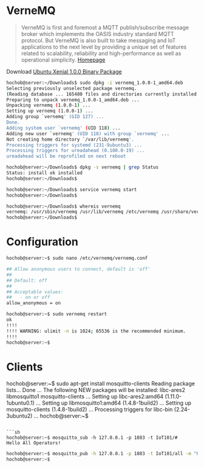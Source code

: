 # VerneMQ

> VerneMQ is first and foremost a MQTT publish/subscribe message broker which implements the OASIS industry standard MQTT protocol. But VerneMQ is also built to take messaging and IoT applications to the next level by providing a unique set of features related to scalability, reliability and high-performance as well as operational simplicity. [Homepage](https://vernemq.com/)

Download [Ubuntu Xenial 1.0.0 Binary Package](https://bintray.com/artifact/download/erlio/vernemq/deb/xenial/vernemq_1.0.0-1_amd64.deb)


```sh
hochob@server:~/Downloads$ sudo dpkg -i vernemq_1.0.0-1_amd64.deb
Selecting previously unselected package vernemq.
(Reading database ... 165480 files and directories currently installed.)
Preparing to unpack vernemq_1.0.0-1_amd64.deb ...
Unpacking vernemq (1.0.0-1) ...
Setting up vernemq (1.0.0-1) ...
Adding group `vernemq' (GID 127) ...
Done.
Adding system user `vernemq' (UID 118) ...
Adding new user `vernemq' (UID 118) with group `vernemq' ...
Not creating home directory `/var/lib/vernemq'.
Processing triggers for systemd (231-9ubuntu3) ...
Processing triggers for ureadahead (0.100.0-19) ...
ureadahead will be reprofiled on next reboot
```

```sh
hochob@server:~/Downloads$ dpkg -s vernemq | grep Status
Status: install ok installed
hochob@server:~/Downloads$ 
```

```sh
hochob@server:~/Downloads$ service vernemq start
hochob@server:~/Downloads$ 
```

```sh
hochob@server:~/Downloads$ whereis vernemq
vernemq: /usr/sbin/vernemq /usr/lib/vernemq /etc/vernemq /usr/share/vernemq
hochob@server:~/Downloads$ 
```

# Configuration

```sh
hochob@server:~$ sudo nano /etc/vernemq/vernemq.conf
```

```sh
## Allow anonymous users to connect, default is 'off'
##
## Default: off
##
## Acceptable values:
##   - on or off
allow_anonymous = on
```

```sh
hochob@server:~$ sudo vernemq restart
ok
!!!!
!!!! WARNING: ulimit -n is 1024; 65536 is the recommended minimum.
!!!!
hochob@server:~$ 
```

# Clients

hochob@server:~$ sudo apt-get install mosquitto-clients
Reading package lists... Done
...
The following NEW packages will be installed:
  libc-ares2 libmosquitto1 mosquitto-clients
...
Setting up libc-ares2:amd64 (1.11.0-1ubuntu0.1) ...
Setting up libmosquitto1:amd64 (1.4.8-1build2) ...
Setting up mosquitto-clients (1.4.8-1build2) ...
Processing triggers for libc-bin (2.24-3ubuntu2) ...
hochob@server:~$ 
```

```sh
hochob@server:~$ mosquitto_sub -h 127.0.0.1 -p 1883 -t IoT101/#
Hello All Operators!

```

```sh
hochob@server:~$ mosquitto_pub -h 127.0.0.1 -p 1883 -t IoT101/all -m "Hello All Operators!"
hochob@server:~$ 
```
